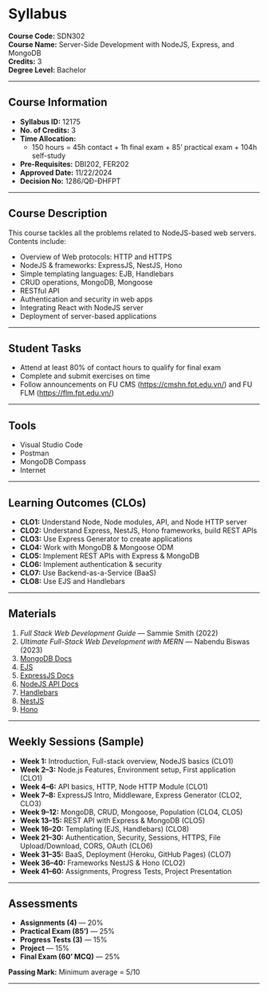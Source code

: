 # Syllabus  
**Course Code:** SDN302  
**Course Name:** Server-Side Development with NodeJS, Express, and MongoDB  
**Credits:** 3  
**Degree Level:** Bachelor  

---

## Course Information
- **Syllabus ID:** 12175  
- **No. of Credits:** 3  
- **Time Allocation:**  
  - 150 hours = 45h contact + 1h final exam + 85’ practical exam + 104h self-study  
- **Pre-Requisites:** DBI202, FER202  
- **Approved Date:** 11/22/2024  
- **Decision No:** 1286/QĐ-ĐHFPT  

---

## Course Description
This course tackles all the problems related to NodeJS-based web servers. Contents include:
- Overview of Web protocols: HTTP and HTTPS  
- NodeJS & frameworks: ExpressJS, NestJS, Hono  
- Simple templating languages: EJB, Handlebars  
- CRUD operations, MongoDB, Mongoose  
- RESTful API  
- Authentication and security in web apps  
- Integrating React with NodeJS server  
- Deployment of server-based applications  

---

## Student Tasks
- Attend at least 80% of contact hours to qualify for final exam  
- Complete and submit exercises on time  
- Follow announcements on FU CMS (https://cmshn.fpt.edu.vn/) and FU FLM (https://flm.fpt.edu.vn/)  

---

## Tools
- Visual Studio Code  
- Postman  
- MongoDB Compass  
- Internet  

---

## Learning Outcomes (CLOs)
- **CLO1:** Understand Node, Node modules, API, and Node HTTP server  
- **CLO2:** Understand Express, NestJS, Hono frameworks, build REST APIs  
- **CLO3:** Use Express Generator to create applications  
- **CLO4:** Work with MongoDB & Mongoose ODM  
- **CLO5:** Implement REST APIs with Express & MongoDB  
- **CLO6:** Implement authentication & security  
- **CLO7:** Use Backend-as-a-Service (BaaS)  
- **CLO8:** Use EJS and Handlebars  

---

## Materials
1. *Full Stack Web Development Guide* — Sammie Smith (2022)  
2. *Ultimate Full-Stack Web Development with MERN* — Nabendu Biswas (2023)  
3. [MongoDB Docs](https://www.mongodb.com/)  
4. [EJS](https://ejs.co/)  
5. [ExpressJS Docs](https://expressjs.com/)  
6. [NodeJS API Docs](https://nodejs.org/docs/latest/api/)  
7. [Handlebars](https://handlebarsjs.com/)  
8. [NestJS](https://nestjs.com/)  
9. [Hono](https://hono.dev/)  

---

## Weekly Sessions (Sample)
- **Week 1:** Introduction, Full-stack overview, NodeJS basics (CLO1)  
- **Week 2–3:** Node.js Features, Environment setup, First application (CLO1)  
- **Week 4–6:** API basics, HTTP, Node HTTP Module (CLO1)  
- **Week 7–8:** ExpressJS Intro, Middleware, Express Generator (CLO2, CLO3)  
- **Week 9–12:** MongoDB, CRUD, Mongoose, Population (CLO4, CLO5)  
- **Week 13–15:** REST API with Express & MongoDB (CLO5)  
- **Week 16–20:** Templating (EJS, Handlebars) (CLO8)  
- **Week 21–30:** Authentication, Security, Sessions, HTTPS, File Upload/Download, CORS, OAuth (CLO6)  
- **Week 31–35:** BaaS, Deployment (Heroku, GitHub Pages) (CLO7)  
- **Week 36–40:** Frameworks NestJS & Hono (CLO2)  
- **Week 41–60:** Assignments, Progress Tests, Project Presentation  

---

## Assessments
- **Assignments (4)** — 20%  
- **Practical Exam (85’)** — 25%  
- **Progress Tests (3)** — 15%  
- **Project** — 15%  
- **Final Exam (60’ MCQ)** — 25%  

**Passing Mark:** Minimum average = 5/10  

---

